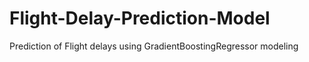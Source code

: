 # Flight-Delay-Prediction-Model
Prediction of Flight delays using GradientBoostingRegressor modeling
